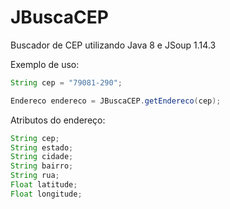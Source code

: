# JBuscaCEP
Buscador de CEP utilizando Java 8 e JSoup 1.14.3

Exemplo de uso:

```java
String cep = "79081-290";

Endereco endereco = JBuscaCEP.getEndereco(cep);
```

Atributos do endereço:
```java
String cep;
String estado;
String cidade;
String bairro;
String rua;
Float latitude;
Float longitude;
```
